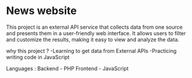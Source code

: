 # News website


This project is an external API service that collects data from one source and presents them in a user-friendly web interface. It allows users to filter and customize the results, making it easy to view and analyze the data.

why this project ? 
  -Learning to get data from External APIs 
  -Practicing writing code in JavaScript

Languages :
  Backend - PHP
  Frontend - JavaScript
